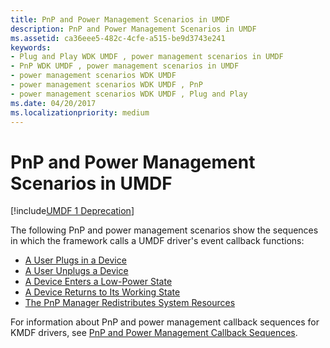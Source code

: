 ```yaml
---
title: PnP and Power Management Scenarios in UMDF
description: PnP and Power Management Scenarios in UMDF
ms.assetid: ca36eee5-482c-4cfe-a515-be9d3743e241
keywords:
- Plug and Play WDK UMDF , power management scenarios in UMDF
- PnP WDK UMDF , power management scenarios in UMDF
- power management scenarios WDK UMDF
- power management scenarios WDK UMDF , PnP
- power management scenarios WDK UMDF , Plug and Play
ms.date: 04/20/2017
ms.localizationpriority: medium
---
```


# PnP and Power Management Scenarios in UMDF


[!include[UMDF 1 Deprecation](../includes/umdf-1-deprecation.md)]

The following PnP and power management scenarios show the sequences in which the framework calls a UMDF driver's event callback functions:

-   [A User Plugs in a Device](a-user-plugs-in-a-device-umdf.md)
-   [A User Unplugs a Device](a-user-unplugs-a-device-umdf.md)
-   [A Device Enters a Low-Power State](a-device-enters-a-low-power-state-umdf.md)
-   [A Device Returns to Its Working State](a-device-returns-to-its-working-state-umdf.md)
-   [The PnP Manager Redistributes System Resources](the-pnp-manager-redistributes-system-resources-umdf.md)

For information about PnP and power management callback sequences for KMDF drivers, see [PnP and Power Management Callback Sequences](pnp-and-power-management-callback-sequences.md).

 

 





